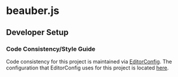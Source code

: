 # beauber.js

## Developer Setup

### Code Consistency/Style Guide
Code consistency for this project is maintained via [EditorConfig](https://editorconfig.org). The configuration that EditorConfig uses for this project is located [here](https://github.com/reecealanboyd/beauber.js/blob/master/.editorconfig).
